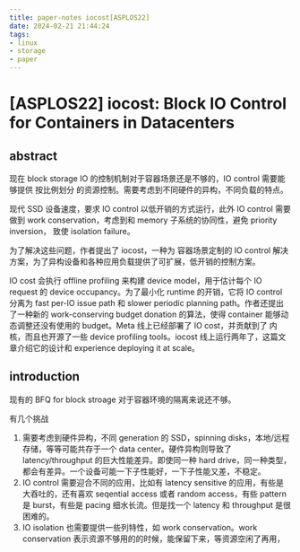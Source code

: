 ```yaml
---
title: paper-notes iocost[ASPLOS22]
date: 2024-02-21 21:44:24
tags:
- linux
- storage
- paper
---
```


# [ASPLOS22] iocost: Block IO Control for Containers in Datacenters

## abstract

现在 block storage IO 的控制机制对于容器场景还是不够的，IO control 需要能够提供 按比例划分 的资源控制。需要考虑到不同硬件的异构，不同负载的特点。

现代 SSD 设备速度，要求 IO control 以低开销的方式运行，此外 IO control 需要做到 work conservation，考虑到和 memory 子系统的协同性，避免 priority inversion， 致使 isolation failure。

为了解决这些问题，作者提出了 iocost，一种为 容器场景定制的 IO control 解决方案，为了异构设备和各种应用负载提供了可扩展，低开销的控制方案。

IO cost 会执行 offline profiling 来构建 device model，用于估计每个 IO request 的 device occupancy。为了最小化 runtime 的开销，它将 IO control 分离为 fast per-IO issue path 和 slower periodic planning path。作者还提出了一种新的 work-conserving budget donation 的算法，使得 container 能够动态调整还没有使用的 budget。Meta 线上已经部署了 IO cost，并贡献到了 内核，而且也开源了一些 device profiling  tools。iocost 线上运行两年了，这篇文章介绍它的设计和 experience deploying it at scale。

## introduction

现有的 BFQ for block stroage 对于容器环境的隔离来说还不够。

有几个挑战

1. 需要考虑到硬件异构，不同 generation 的 SSD，spinning disks，本地/远程存储，等等可能共存于一个 data center。硬件异构则导致了 latency/throughput  的巨大性能差异。即使同一种 hard drive，同一种类型，都会有差异。一个设备可能一下子性能好，一下子性能又差，不稳定。
2. IO control 需要迎合不同的应用，比如有 latency sensitive 的应用，有些是大吞吐的，还有喜欢 seqential access 或者 random access，有些 pattern 是 burst，有些是 pacing 细水长流。但是找一个 latency 和 throughput 是很困难的。
3. IO isolation 也需要提供一些列特性，如 work conservation。work conservation 表示资源不够用的的时候，能保留下来，等资源空闲了再用，
